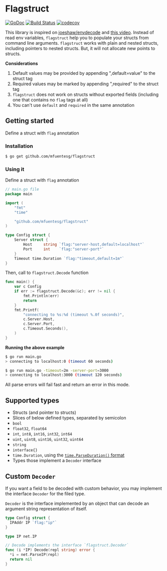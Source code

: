 # Flagstruct

[![GoDoc](https://godoc.org/github.com/mfuentesg/flagstruct?status.svg)](https://godoc.org/github.com/mfuentesg/flagstruct)
[![Build Status](https://travis-ci.org/mfuentesg/flagstruct.svg?branch=master)](https://travis-ci.org/mfuentesg/flagstruct)
[![codecov](https://codecov.io/gh/mfuentesg/flagstruct/branch/master/graph/badge.svg)](https://codecov.io/gh/mfuentesg/flagstruct)

This library is inspired on [joeshaw/envdecode](https://github.com/joeshaw/envdecode) and [this video](https://youtu.be/PTE4VJIdHPg?t=7m50s).
Instead of read env variables, `flagstruct` help you to populate your structs from command line arguments.
`flagstruct` works with plain and nested structs, including pointers to nested structs. But, it will not allocate new points to structs.

**Considerations**

1. Default values may be provided by appending ",default=value" to the struct tag
2. Required values may be marked by appending ",required" to the struct tag
3. `flagstruct` does not work on structs without exported fields (including one that contains no `flag` tags at all)
4. You can't use `default` and `required` in the same annotation

## Getting started

Define a struct with `flag` annotation

### Installation

```bash
$ go get github.com/mfuentesg/flagstruct
```

### Using it

Define a struct with `flag` annotation

```go
// main.go file
package main

import (
	"fmt"
	"time"

	"github.com/mfuentesg/flagstruct"
)

type Config struct {
	Server struct {
		Host     string `flag:"server-host,default=localhost"`
		Port     int    `flag:"server-port"`
	}
    Timeout time.Duration `flag:"timeout,default=1m"`
}
```
Then, call to `flagstruct.Decode` function
```go
func main() {
	var c Config
	if err := flagstruct.Decode(&c); err != nil {
		fmt.Println(err)
		return
	}
	fmt.Printf(
		"connecting to %s:%d (timeout %.0f seconds)",
		c.Server.Host,
		c.Server.Port,
		c.Timeout.Seconds(),
    )
}
```

**Running the above example**
```sh
$ go run main.go
> connecting to localhost:0 (timeout 60 seconds)

$ go run main.go -timeout=2m -server-port=3000
> connecting to localhost:3000 (timeout 120 seconds)
```

All parse errors will fail fast and return an error in this mode.

## Supported types

* Structs (and pointer to structs)
* Slices of below defined types, separated by semicolon
* `bool`
* `float32`, `float64`
* `int`, `int8`, `int16`, `int32`, `int64`
* `uint`, `uint8`, `uint16`, `uint32`, `uint64`
* `string`
* `interface{}`
* `time.Duration`, using the [`time.ParseDuration()` format](http://golang.org/pkg/time/#ParseDuration)
* Types those implement a `Decoder` interface

## Custom `Decoder`

If you want a field to be decoded with custom behavior, you may implement the interface `Decoder` for the filed type.

`Decoder` is the interface implemented by an object that can decode an argument string representation of itself.

```go
type Config struct {
  IPAddr IP `flag:"ip"`
}

type IP net.IP

// Decode implements the interface `flagstruct.Decoder`
func (i *IP) Decode(repl string) error {
  *i = net.ParseIP(repl)
  return nil
}
```

